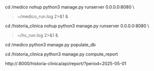 cd /medico
nohup python3 manage.py runserver 0.0.0.0:8080 \
  > ~/medico_run.log 2>&1 &

cd /historia_clinica
nohup python3 manage.py runserver 0.0.0.0:8080 \
  > ~/hc_run.log 2>&1 &

cd /medico
python3 manage.py populate_db

cd /historia_clinica
python3 manage.py compute_report

http://<IP-PUBLICA-KONG>:8000/historia-clinica/api/report/?period=2025-05-01